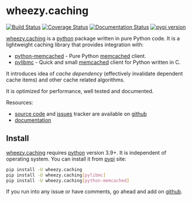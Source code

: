# wheezy.caching

[![Build Status](https://travis-ci.org/akornatskyy/wheezy.caching.svg?branch=master)](https://travis-ci.org/akornatskyy/wheezy.caching)
[![Coverage Status](https://coveralls.io/repos/github/akornatskyy/wheezy.caching/badge.svg?branch=master)](https://coveralls.io/github/akornatskyy/wheezy.caching?branch=master)
[![Documentation Status](https://readthedocs.org/projects/wheezycaching/badge/?version=latest)](https://wheezycaching.readthedocs.io/en/latest/?badge=latest)
[![pypi version](https://badge.fury.io/py/wheezy.caching.svg)](https://badge.fury.io/py/wheezy.caching)

[wheezy.caching](https://pypi.org/project/wheezy.caching/) is a
[python](http://www.python.org) package written in pure Python code. It
is a lightweight caching library that provides integration with:

- [python-memcached](https://pypi.org/project/python-memcached/) -
  Pure Python [memcached](http://memcached.org) client.
- [pylibmc](https://pypi.org/project/pylibmc/) - Quick and small
  [memcached](http://memcached.org) client for Python written in C.

It introduces idea of *cache dependency* (effectively invalidate
dependent cache items) and other cache related algorithms.

It is optimized for performance, well tested and documented.

Resources:

- [source code](https://github.com/akornatskyy/wheezy.caching)
  and [issues](https://github.com/akornatskyy/wheezy.caching/issues)
  tracker are available on
  [github](https://github.com/akornatskyy/wheezy.caching)
- [documentation](https://wheezycaching.readthedocs.io/en/latest/)

## Install

[wheezy.caching](https://pypi.org/project/wheezy.caching/) requires
[python](http://www.python.org) version 3.9+. It is independent of operating
system. You can install it from
[pypi](https://pypi.org/project/wheezy.caching/) site:

```sh
pip install -U wheezy.caching
pip install -U wheezy.caching[pylibmc]
pip install -U wheezy.caching[python-memcached]
```

If you run into any issue or have comments, go ahead and add on
[github](https://github.com/akornatskyy/wheezy.caching).
